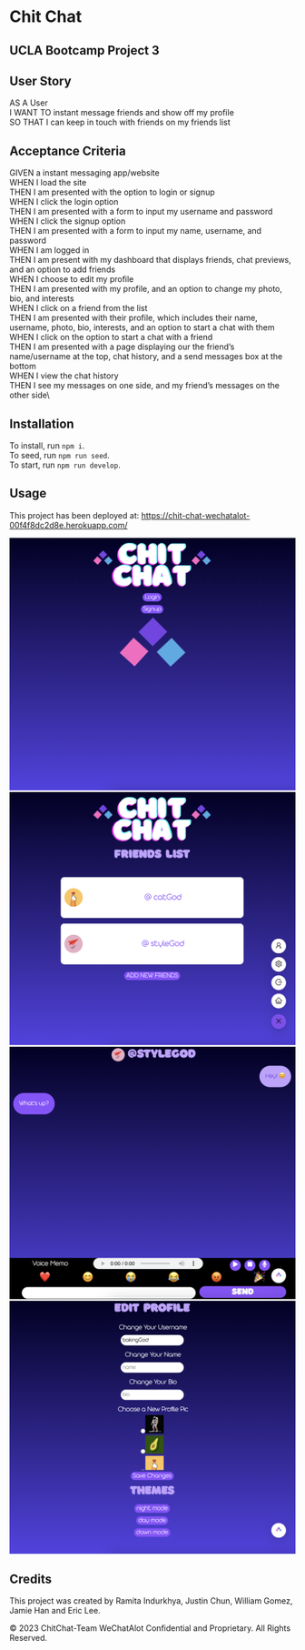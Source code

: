 # Chit Chat

## UCLA Bootcamp Project 3

## User Story
AS A User\
I WANT TO instant message friends and show off my profile\
SO THAT I can keep in touch with friends on my friends list

## Acceptance Criteria
GIVEN a instant messaging app/website\
WHEN I load the site\
THEN I am presented with the option to login or signup\
WHEN I click the login option\
THEN I am presented with a form to input my username and password\
WHEN I click the signup option\
THEN I am presented with a form to input  my name, username, and password\
WHEN I am logged in\
THEN I am present with my dashboard that displays friends, chat previews, and an option to add friends\
WHEN I choose to edit my profile\
THEN I am presented with my profile, and an option to change my photo, bio, and interests\
WHEN I click on a friend from the list\
THEN I am presented with their profile, which includes their name, username, photo, bio, interests, and an option to start a chat with them\
WHEN I click on the option to start a chat with a friend\
THEN I am presented with a page displaying our the friend’s name/username at the top, chat history, and a send messages box at the bottom\
WHEN I view the chat history\
THEN I see my messages on one side, and my friend’s messages on the other side\

## Installation

To install, run <code>npm i</code>.\
To seed, run <code>npm run seed</code>.\
To start, run <code>npm run develop</code>.

## Usage

This project has been deployed at: https://chit-chat-wechatalot-00f4f8dc2d8e.herokuapp.com/


<img src="./client/public/screenshots/chitchat-screenshot-1.png" alt="screenshot-1">

<img src="./client/public/screenshots/chitchat-screenshot-2.png" alt="screenshot-2">

<img src="./client/public/screenshots/chitchat-screenshot-3.png" alt="screenshot-3">

<img src="./client/public/screenshots/chitchat-screenshot-4.png" alt="screenshot-4">

## Credits

This project was created by Ramita Indurkhya, Justin Chun, William Gomez, Jamie Han and Eric Lee.

© 2023 ChitChat-Team WeChatAlot Confidential and Proprietary. All Rights Reserved.
